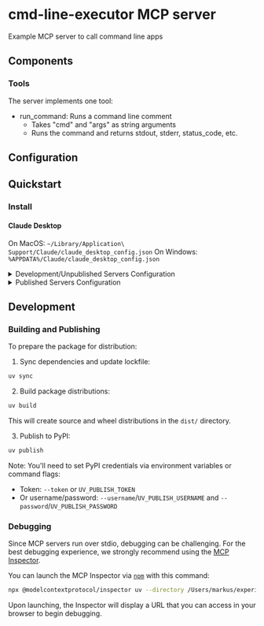 # cmd-line-executor MCP server

Example MCP server to call command line apps

## Components

### Tools

The server implements one tool:
- run_command: Runs a command line comment
  - Takes "cmd" and "args" as string arguments
  - Runs the command and returns stdout, stderr, status_code, etc.

## Configuration


## Quickstart

### Install

#### Claude Desktop

On MacOS: `~/Library/Application\ Support/Claude/claude_desktop_config.json`
On Windows: `%APPDATA%/Claude/claude_desktop_config.json`

<details>
  <summary>Development/Unpublished Servers Configuration</summary>
  ```
  "mcpServers": {
    "cmd-line-executor": {
      "command": "uv",
      "args": [
        "--directory",
        "/Users/$(whoami)/experiments/claude-mvp/cmd-line-executor",
        "run",
        "cmd-line-executor"
      ]
    }
  }
  ```
</details>

<details>
  <summary>Published Servers Configuration</summary>
  ```
  "mcpServers": {
    "cmd-line-executor": {
      "command": "uvx",
      "args": [
        "cmd-line-executor"
      ]
    }
  }
  ```
</details>

## Development

### Building and Publishing

To prepare the package for distribution:

1. Sync dependencies and update lockfile:
```bash
uv sync
```

2. Build package distributions:
```bash
uv build
```

This will create source and wheel distributions in the `dist/` directory.

3. Publish to PyPI:
```bash
uv publish
```

Note: You'll need to set PyPI credentials via environment variables or command flags:
- Token: `--token` or `UV_PUBLISH_TOKEN`
- Or username/password: `--username`/`UV_PUBLISH_USERNAME` and `--password`/`UV_PUBLISH_PASSWORD`

### Debugging

Since MCP servers run over stdio, debugging can be challenging. For the best debugging
experience, we strongly recommend using the [MCP Inspector](https://github.com/modelcontextprotocol/inspector).


You can launch the MCP Inspector via [`npm`](https://docs.npmjs.com/downloading-and-installing-node-js-and-npm) with this command:

```bash
npx @modelcontextprotocol/inspector uv --directory /Users/markus/experiments/claude-mvp/cmd-line-executor run cmd-line-executor
```


Upon launching, the Inspector will display a URL that you can access in your browser to begin debugging.
